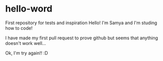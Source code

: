 # hello-word
First repository for tests and inspiration
Hello! I'm Samya and I'm studing how to code!


I have made my first pull request to prove github but seems that anything doesn't work well...

Ok, I'm try again!! :D

